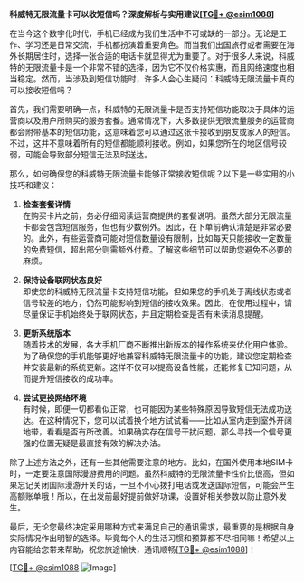 **科威特无限流量卡可以收短信吗？深度解析与实用建议[[TG💪+ @esim1088](https://t.me/s/esim1088)]**

在当今这个数字化时代，手机已经成为我们生活中不可或缺的一部分。无论是工作、学习还是日常交流，手机都扮演着重要角色。而当我们出国旅行或者需要在海外长期居住时，选择一张合适的电话卡就显得尤为重要了。对于很多人来说，科威特的无限流量卡是一个非常不错的选择，因为它不仅价格实惠，而且网络速度也相当稳定。然而，当涉及到短信功能时，许多人会心生疑问：科威特无限流量卡真的可以接收短信吗？

首先，我们需要明确一点，科威特的无限流量卡是否支持短信功能取决于具体的运营商以及用户所购买的服务套餐。通常情况下，大多数提供无限流量服务的运营商都会附带基本的短信功能，这意味着您可以通过这张卡接收到朋友或家人的短信。不过，这并不意味着所有的短信都能顺利接收。例如，如果您所在的地区信号较弱，可能会导致部分短信无法及时送达。

那么，如何确保您的科威特无限流量卡能够正常接收短信呢？以下是一些实用的小技巧和建议：

1. **检查套餐详情**  
在购买卡片之前，务必仔细阅读运营商提供的套餐说明。虽然大部分无限流量卡都会包含短信服务，但也有少数例外。因此，在下单前确认清楚是非常必要的。此外，有些运营商可能对短信数量设有限制，比如每天只能接收一定数量的免费短信，超出部分则需额外付费。了解这些细节可以帮助您避免不必要的麻烦。

2. **保持设备联网状态良好**  
即使您的科威特无限流量卡支持短信功能，但如果您的手机处于离线状态或者信号较差的地方，仍然可能影响到短信的接收效果。因此，在使用过程中，请尽量保证手机始终处于联网状态，并且定期检查是否有未读消息提醒。

3. **更新系统版本**  
随着技术的发展，各大手机厂商不断推出新版本的操作系统来优化用户体验。为了确保您的手机能够更好地兼容科威特无限流量卡的功能，建议您定期检查并安装最新的系统更新。这样不仅可以提高设备性能，还能修复已知问题，从而提升短信接收的成功率。

4. **尝试更换网络环境**  
有时候，即便一切都看似正常，也可能因为某些特殊原因导致短信无法成功送达。在这种情况下，您可以试着换个地方试试看——比如从室内走到室外开阔地带，看看是否有所改善。如果确实存在信号干扰问题，那么寻找一个信号更强的位置无疑是最直接有效的解决办法。

除了上述方法之外，还有一些其他需要注意的地方。比如，在国外使用本地SIM卡时，一定要注意国际漫游费用的问题。虽然科威特的无限流量卡性价比很高，但如果忘记关闭国际漫游开关的话，一旦不小心拨打电话或发送国际短信，可能会产生高额账单哦！所以，在出发前最好提前做好功课，设置好相关参数以防止意外发生。

最后，无论您最终决定采用哪种方式来满足自己的通讯需求，最重要的是根据自身实际情况作出明智的选择。毕竟每个人的生活习惯和预算都不尽相同嘛！希望以上内容能给您带来帮助，祝您旅途愉快，通讯顺畅[[TG💪+ @esim1088](https://t.me/s/esim1088)]！

[[TG💪+ @esim1088](https://t.me/s/esim1088) ![Image](https://i.postimg.cc/4NQfJmqS/Snipaste-2025-05-13-00-14-12.png)]